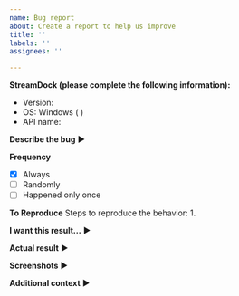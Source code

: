 ```yaml
---
name: Bug report
about: Create a report to help us improve
title: ''
labels: ''
assignees: ''

---
```


**StreamDock (please complete the following information):**
 - Version: 
 - OS: Windows (  )
 - API name: 

**Describe the bug**
▶️ 


**Frequency**
 - [x] Always 
 - [ ] Randomly 
 - [ ] Happened only once

**To Reproduce**
Steps to reproduce the behavior:
1. 

**I want this result...**
▶️ 

**Actual result**
▶️ 

**Screenshots**
▶️ 

**Additional context**
▶️
